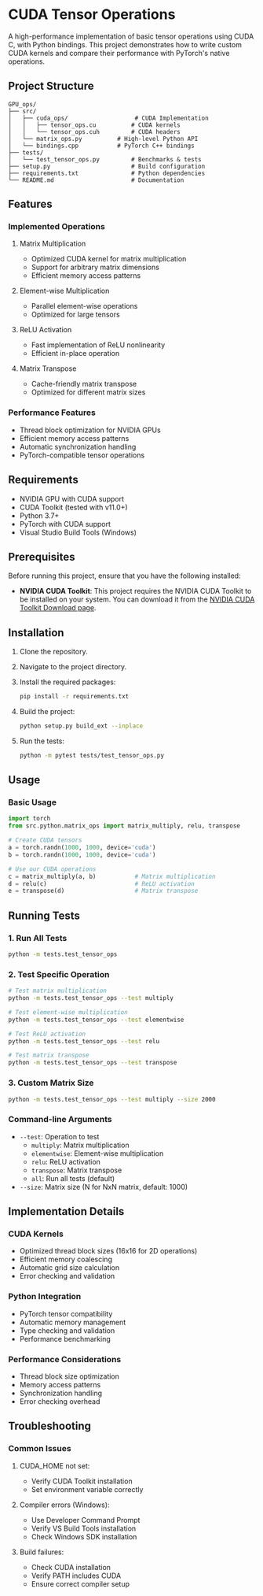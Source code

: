 # CUDA Tensor Operations

A high-performance implementation of basic tensor operations using CUDA C, with Python bindings. This project demonstrates how to write custom CUDA kernels and compare their performance with PyTorch's native operations.

## Project Structure

```
GPU_ops/
├── src/
│   ├── cuda_ops/                   # CUDA Implementation
│   │   ├── tensor_ops.cu          # CUDA kernels
│   │   └── tensor_ops.cuh         # CUDA headers
│   └── matrix_ops.py          # High-level Python API
│   └── bindings.cpp           # PyTorch C++ bindings
├── tests/
│   └── test_tensor_ops.py         # Benchmarks & tests
├── setup.py                       # Build configuration
├── requirements.txt               # Python dependencies
└── README.md                      # Documentation
```

## Features

### Implemented Operations
1. Matrix Multiplication
   - Optimized CUDA kernel for matrix multiplication
   - Support for arbitrary matrix dimensions
   - Efficient memory access patterns

2. Element-wise Multiplication
   - Parallel element-wise operations
   - Optimized for large tensors

3. ReLU Activation
   - Fast implementation of ReLU nonlinearity
   - Efficient in-place operation

4. Matrix Transpose
   - Cache-friendly matrix transpose
   - Optimized for different matrix sizes

### Performance Features
- Thread block optimization for NVIDIA GPUs
- Efficient memory access patterns
- Automatic synchronization handling
- PyTorch-compatible tensor operations

## Requirements

- NVIDIA GPU with CUDA support
- CUDA Toolkit (tested with v11.0+)
- Python 3.7+
- PyTorch with CUDA support
- Visual Studio Build Tools (Windows)

## Prerequisites

Before running this project, ensure that you have the following installed:

- **NVIDIA CUDA Toolkit**: This project requires the NVIDIA CUDA Toolkit to be installed on your system. You can download it from the [NVIDIA CUDA Toolkit Download page](https://developer.nvidia.com/cuda-downloads).

## Installation

1. Clone the repository.
2. Navigate to the project directory.
3. Install the required packages:
   ```bash
   pip install -r requirements.txt
   ```

4. Build the project:
   ```bash
   python setup.py build_ext --inplace
   ```

5. Run the tests:
   ```bash
   python -m pytest tests/test_tensor_ops.py
   ```

## Usage

### Basic Usage
```python
import torch
from src.python.matrix_ops import matrix_multiply, relu, transpose

# Create CUDA tensors
a = torch.randn(1000, 1000, device='cuda')
b = torch.randn(1000, 1000, device='cuda')

# Use our CUDA operations
c = matrix_multiply(a, b)           # Matrix multiplication
d = relu(c)                         # ReLU activation
e = transpose(d)                    # Matrix transpose
```

## Running Tests

### 1. Run All Tests
```bash
python -m tests.test_tensor_ops
```

### 2. Test Specific Operation
```bash
# Test matrix multiplication
python -m tests.test_tensor_ops --test multiply

# Test element-wise multiplication
python -m tests.test_tensor_ops --test elementwise

# Test ReLU activation
python -m tests.test_tensor_ops --test relu

# Test matrix transpose
python -m tests.test_tensor_ops --test transpose
```

### 3. Custom Matrix Size
```bash
python -m tests.test_tensor_ops --test multiply --size 2000
```

### Command-line Arguments
- `--test`: Operation to test
  - `multiply`: Matrix multiplication
  - `elementwise`: Element-wise multiplication
  - `relu`: ReLU activation
  - `transpose`: Matrix transpose
  - `all`: Run all tests (default)
- `--size`: Matrix size (N for NxN matrix, default: 1000)

## Implementation Details

### CUDA Kernels
- Optimized thread block sizes (16x16 for 2D operations)
- Efficient memory coalescing
- Automatic grid size calculation
- Error checking and validation

### Python Integration
- PyTorch tensor compatibility
- Automatic memory management
- Type checking and validation
- Performance benchmarking

### Performance Considerations
- Thread block size optimization
- Memory access patterns
- Synchronization handling
- Error checking overhead

## Troubleshooting

### Common Issues
1. CUDA_HOME not set:
   - Verify CUDA Toolkit installation
   - Set environment variable correctly

2. Compiler errors (Windows):
   - Use Developer Command Prompt
   - Verify VS Build Tools installation
   - Check Windows SDK installation

3. Build failures:
   - Check CUDA installation
   - Verify PATH includes CUDA
   - Ensure correct compiler setup 